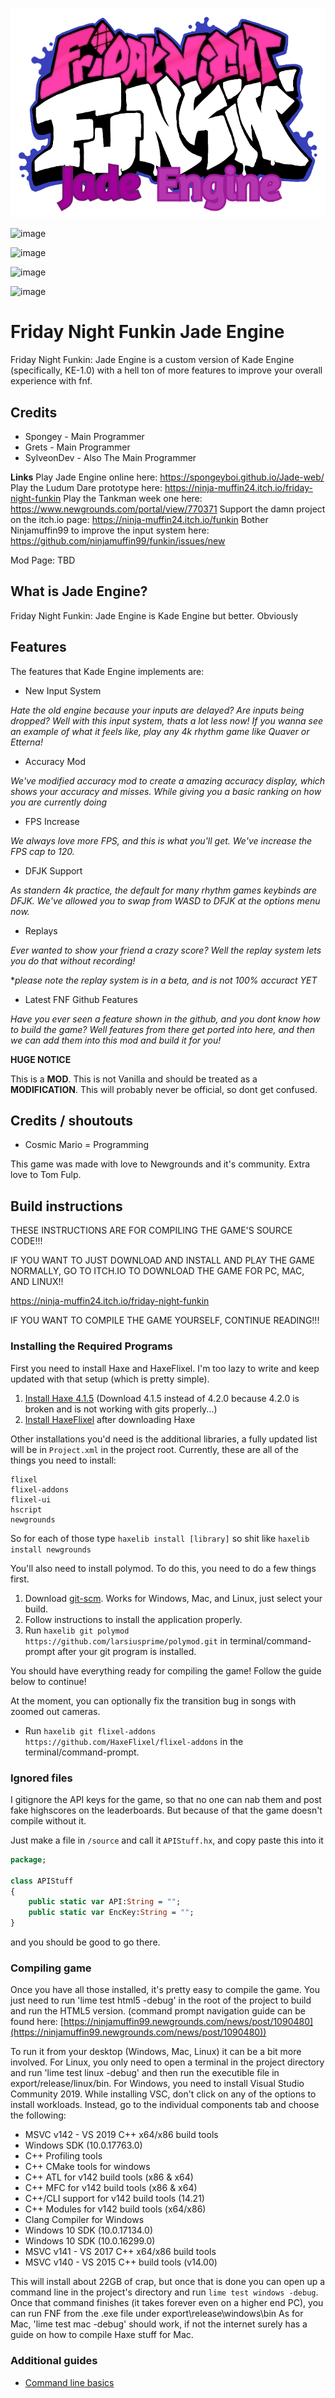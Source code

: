 ![JadeEngineLogo](https://github.com/Spongeyboi/Jade-Engine/raw/master/jadeLogo.png)

![image](https://user-images.githubusercontent.com/26305836/110532077-3c1d3780-80d1-11eb-8348-0e63d5c0f4f1.png)

![image](https://user-images.githubusercontent.com/26305836/110532103-450e0900-80d1-11eb-857e-d8ea1a1b8d7e.png)

![image](https://user-images.githubusercontent.com/26305836/110532136-51926180-80d1-11eb-838f-1b4a1e49e1bd.png)

![image](https://user-images.githubusercontent.com/26305836/110532204-63740480-80d1-11eb-9641-bf5a641e6d77.png)


# Friday Night Funkin Jade Engine

Friday Night Funkin: Jade Engine is a custom version of Kade Engine (specifically, KE-1.0) with a hell ton of more features to improve your overall experience with fnf.

## Credits
* Spongey - Main Programmer
* Grets - Main Programmer 
* SylveonDev - Also The Main Programmer

**Links**
Play Jade Engine online here: https://spongeyboi.github.io/Jade-web/
Play the Ludum Dare prototype here: https://ninja-muffin24.itch.io/friday-night-funkin
Play the Tankman week one here: https://www.newgrounds.com/portal/view/770371
Support the damn project on the itch.io page: https://ninja-muffin24.itch.io/funkin
Bother Ninjamuffin99 to improve the input system here: https://github.com/ninjamuffin99/funkin/issues/new

Mod Page: TBD
	
## What is Jade Engine?

Friday Night Funkin: Jade Engine is Kade Engine but better. Obviously

## Features

The features that Kade Engine implements are:
- New Input System

*Hate the old engine because your inputs are delayed? Are inputs being dropped? Well with this input system, thats a lot less now! If you wanna see an example of what it feels like, play any 4k rhythm game like Quaver or Etterna!*

- Accuracy Mod

*We've modified accuracy mod to create a amazing accuracy display, which shows your accuracy and misses. While giving you a basic ranking on how you are currently doing*

- FPS Increase

*We always love more FPS, and this is what you'll get. We've increase the FPS cap to 120.*

- DFJK Support

*As standern 4k practice, the default for many rhythm games keybinds are DFJK. We've allowed you to swap from WASD to DFJK at the options menu now.*

- Replays

*Ever wanted to show your friend a crazy score? Well the replay system lets you do that without recording!*

**please note the replay system is in a beta, and is not 100% accuract YET*

- Latest FNF Github Features

*Have you ever seen a feature shown in the github, and you dont know how to build the game? Well features from there get ported into here, and then we can add them into this mod and build it for you!*

**HUGE NOTICE**

This is a **MOD**. This is not Vanilla and should be treated as a **MODIFICATION**. This will probably never be official, so dont get confused.

## Credits / shoutouts

- Cosmic Mario = Programming

This game was made with love to Newgrounds and it's community. Extra love to Tom Fulp.

## Build instructions

THESE INSTRUCTIONS ARE FOR COMPILING THE GAME'S SOURCE CODE!!!

IF YOU WANT TO JUST DOWNLOAD AND INSTALL AND PLAY THE GAME NORMALLY, GO TO ITCH.IO TO DOWNLOAD THE GAME FOR PC, MAC, AND LINUX!!

https://ninja-muffin24.itch.io/friday-night-funkin

IF YOU WANT TO COMPILE THE GAME YOURSELF, CONTINUE READING!!!

### Installing the Required Programs

First you need to install Haxe and HaxeFlixel. I'm too lazy to write and keep updated with that setup (which is pretty simple). 
1. [Install Haxe 4.1.5](https://haxe.org/download/version/4.1.5/) (Download 4.1.5 instead of 4.2.0 because 4.2.0 is broken and is not working with gits properly...)
2. [Install HaxeFlixel](https://haxeflixel.com/documentation/install-haxeflixel/) after downloading Haxe

Other installations you'd need is the additional libraries, a fully updated list will be in `Project.xml` in the project root. Currently, these are all of the things you need to install:
```
flixel
flixel-addons
flixel-ui
hscript
newgrounds
```
So for each of those type `haxelib install [library]` so shit like `haxelib install newgrounds`

You'll also need to install polymod. To do this, you need to do a few things first.
1. Download [git-scm](https://git-scm.com/downloads). Works for Windows, Mac, and Linux, just select your build.
2. Follow instructions to install the application properly.
3. Run `haxelib git polymod https://github.com/larsiusprime/polymod.git` in terminal/command-prompt after your git program is installed.

You should have everything ready for compiling the game! Follow the guide below to continue!

At the moment, you can optionally fix the transition bug in songs with zoomed out cameras.
- Run `haxelib git flixel-addons https://github.com/HaxeFlixel/flixel-addons` in the terminal/command-prompt.

### Ignored files

I gitignore the API keys for the game, so that no one can nab them and post fake highscores on the leaderboards. But because of that the game
doesn't compile without it.

Just make a file in `/source` and call it `APIStuff.hx`, and copy paste this into it

```haxe
package;

class APIStuff
{
	public static var API:String = "";
	public static var EncKey:String = "";
}

```

and you should be good to go there.

### Compiling game

Once you have all those installed, it's pretty easy to compile the game. You just need to run 'lime test html5 -debug' in the root of the project to build and run the HTML5 version. (command prompt navigation guide can be found here: [https://ninjamuffin99.newgrounds.com/news/post/1090480](https://ninjamuffin99.newgrounds.com/news/post/1090480))

To run it from your desktop (Windows, Mac, Linux) it can be a bit more involved. For Linux, you only need to open a terminal in the project directory and run 'lime test linux -debug' and then run the executible file in export/release/linux/bin. For Windows, you need to install Visual Studio Community 2019. While installing VSC, don't click on any of the options to install workloads. Instead, go to the individual components tab and choose the following:
* MSVC v142 - VS 2019 C++ x64/x86 build tools
* Windows SDK (10.0.17763.0)
* C++ Profiling tools
* C++ CMake tools for windows
* C++ ATL for v142 build tools (x86 & x64)
* C++ MFC for v142 build tools (x86 & x64)
* C++/CLI support for v142 build tools (14.21)
* C++ Modules for v142 build tools (x64/x86)
* Clang Compiler for Windows
* Windows 10 SDK (10.0.17134.0)
* Windows 10 SDK (10.0.16299.0)
* MSVC v141 - VS 2017 C++ x64/x86 build tools
* MSVC v140 - VS 2015 C++ build tools (v14.00)

This will install about 22GB of crap, but once that is done you can open up a command line in the project's directory and run `lime test windows -debug`. Once that command finishes (it takes forever even on a higher end PC), you can run FNF from the .exe file under export\release\windows\bin
As for Mac, 'lime test mac -debug' should work, if not the internet surely has a guide on how to compile Haxe stuff for Mac.

### Additional guides

- [Command line basics](https://ninjamuffin99.newgrounds.com/news/post/1090480)
